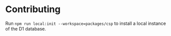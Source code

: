 # Contributing

Run `npm run local:init --workspace=packages/csp` to install a local
instance of the D1 database.
